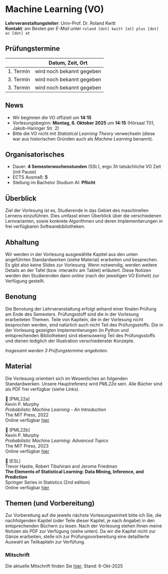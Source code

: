# Machine Learning (VO)

**Lehrveranstaltungsleiter**: Univ-Prof. Dr. Roland Kwitt    
**Kontakt**: am Besten per *E-Mail* unter `roland [dot] kwitt [at] plus [dot] ac [dot] at`

## Prüfungstermine

| | Datum, Zeit, Ort |
|--------|----------------|
| 1. Termin | wird noch bekannt gegeben |
| 3. Termin | wird noch bekannt gegeben |
| 3. Termin | wird noch bekannt gegeben |

## News

- Wir beginnen die VO offiziell um **14:15**
- Vorlesungsbeginn: **Montag, 6. Oktober 2025** um **14:15** (Hörsaal T01, Jakob-Haringer Str. 2)
- Bitte die VO nicht mit *Statistical Learning Theory* verwechseln (diese war aus historischen Gründen auch als *Machine Learning* benannt).

## Organisatorisches

- Dauer: **4 Semesterwochenstunden** (SSt.), ergo 3h tatsächliche VO Zeit (mit Pause)
- ECTS Ausmaß: **5**
- Stellung im Bachelor Studium AI: **Pflicht**

## Überblick

Ziel der Vorlesung ist es, Studierende in das Gebiet des maschinellen Lernens einzuführen. Dies umfasst einen Überblick über die verschiedenen Lernvarianten, sowie konkrete Algorithmen und deren Implementierungen in frei verfügbaren Softwarebibliotheken.

## Abhaltung

Wir werden in der Vorlesung ausgewählte Kapitel aus den unten angeführten Standardwerken (siehe Material) erarbeiten und besprechen. Es gibt also keine Slides zur Vorlesung. Wenn notwendig, werden weitere Details an der Tafel (bzw. interaktiv am Tablet) erläutert. Diese Notizen werden den Studierenden dann *online* (nach der jeweiligen VO Einheit) zur Verfügung gestellt.

## Benotung

Die Benotung der Lehrveranstaltung erfolgt anhand einer finalen Prüfung am Ende des Semesters. Prüfungsstoff sind die in der Vorlesung erarbeiteten Themen. Teile von Kapiteln, die in der Vorlesung nicht besprochen werden, sind natürlich auch nicht Teil des Prüfungsstoffs. Die in der Vorlesung gezeigten Implementierungen (in Python und entsprechenden Bibliotheken) sind ebensowenig Teil des Prüfungsstoffs und dienen lediglich der Illustration verschiedenster Konzepte.

*Insgesamt werden 3 Prüfungstermine angeboten*.

## Material

Die Vorlesung orientiert sich im Wesentlichen an folgenden Standardwerken. Unsere Hauptreferenz wird *PML22a* sein. Alle Bücher sind als PDF frei verfügbar (siehe Links).

&#128216; [PML22a]    
Kevin P. Murphy     
*Probabilistic Machine Learning - An Introduction*     
The MIT Press, 2022     
Online verfügbar [hier](https://probml.github.io/pml-book/book1.html)

&#128216; [PML22b]    
Kevin P. Murphy     
*Probabilistic Machine Learning: Advanced Topics*     
The MIT Press, 2023        
Online verfügbar [hier](https://probml.github.io/pml-book/book2.html)

&#128216; [ESL]    
Trevor Hastie, Robert Tibshirani and Jerome Friedman     
**The Elements of Statistical Learning: Data Mining, Inference, and Prediction**    
Springer Series in Statistics (2nd edition)    
Online verfügbar [hier](https://hastie.su.domains/Papers/ESLII.pdf)

## Themen (und Vorbereitung)

Zur Vorbereitung auf die jeweils nächste Vorlesungseinheit bitte ich Sie, die nachfolgenden Kapitel (oder Teile dieser Kapitel, je nach Angabe) in den entsprechenden Büchern zu lesen. Nach der Vorlesung stehen Ihnen meine Notizen als PDF zur Verfügung (siehe unten). Da wir die Kapitel nicht zur Gänze erarbeiten, stelle ich zur Prüfungsvorbereitung eine detaillierte Auswahl an Teilkapiteln zur Verfüfung.

### Mitschrift

Die aktuelle Mitschrift finden Sie [hier](mitschrift.pdf); Stand: 6-Okt-2025
